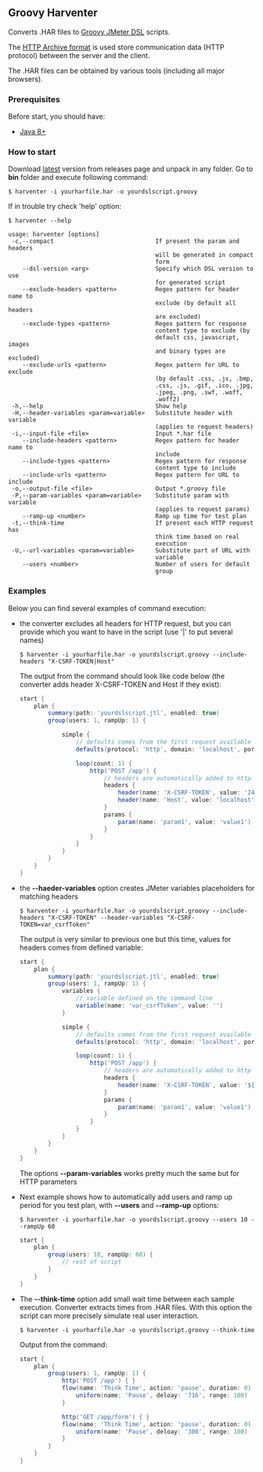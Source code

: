 ## Groovy Harventer 

Converts .HAR files to [Groovy JMeter DSL](https://github.com/smicyk/groovy-jmeter) scripts.

The [HTTP Archive format](http://www.softwareishard.com/blog/har-12-spec/) is used store communication data (HTTP protocol) between the server and the client.

The .HAR files can be obtained by various tools (including all major browsers).

### Prerequisites

Before start, you should have:

- [Java 8+](https://openjdk.java.net/)

### How to start

Download [latest](/releases/latest) version from releases page and unpack in any folder. Go to __bin__ folder and execute following command:
```shell script
$ harventer -i yourharfile.har -o yourdslscript.groovy
```

If in trouble try check 'help' option:
```shell script
$ harventer --help

usage: harventer [options]
 -c,--compact                             If present the param and headers
                                          will be generated in compact
                                          form
    --dsl-version <arg>                   Specify which DSL version to use
                                          for generated script
    --exclude-headers <pattern>           Regex pattern for header name to
                                          exclude (by default all headers
                                          are excluded)
    --exclude-types <pattern>             Regex pattern for response
                                          content type to exclude (by
                                          default css, javascript, images
                                          and binary types are excluded)
    --exclude-urls <pattern>              Regex pattern for URL to exclude
                                          (by default .css, .js, .bmp,
                                          .css, .js, .gif, .ico, .jpg,
                                          .jpeg, .png, .swf, .woff,
                                          .woff2)
 -h,--help                                Show help
 -H,--header-variables <param=variable>   Substitute header with variable
                                          (applies to request headers)
 -i,--input-file <file>                   Input *.har file
    --include-headers <pattern>           Regex pattern for header name to
                                          include
    --include-types <pattern>             Regex pattern for response
                                          content type to include
    --include-urls <pattern>              Regex pattern for URL to include
 -o,--output-file <file>                  Output *.groovy file
 -P,--param-variables <param=variable>    Substitute param with variable
                                          (applies to request params)
    --ramp-up <number>                    Ramp up time for test plan
 -t,--think-time                          If present each HTTP request has
                                          think time based on real
                                          execution
 -U,--url-variables <param=variable>      Substitute part of URL with
                                          variable
    --users <number>                      Number of users for default
                                          group
```

### Examples

Below you can find several examples of command execution:

* the converter excludes all headers for HTTP request, but you can provide which you want to have in the script (use '|' to put several names)

  ```shell script
  $ harventer -i yourharfile.har -o yourdslscript.groovy --include-headers "X-CSRF-TOKEN|Host"
  ```
  The output from the command should look like code below (the converter adds header X-CSRF-TOKEN and Host if they exist):
  ```groovy
  start {
      plan {
          summary(path: 'yourdslscript.jtl', enabled: true)
          group(users: 1, rampUp: 1) {

              simple {
                  // defaults comes from the first request available in .HAR file
                  defaults(protocol: 'http', domain: 'localhost', port: 80)

                  loop(count: 1) {
                      http('POST /app') {
                          // headers are automatically added to http request
                          headers {
                              header(name: 'X-CSRF-TOKEN', value: '2429304892384092384093')
                              header(name: 'Host', value: 'localhost')
                          }
                          params {
                              param(name: 'param1', value: 'value1')
                          }
                      }
                  }
              }
          }
      }
  }
  ```

* the __--haeder-variables__ option creates JMeter variables placeholders for matching headers

  ```
  $ harventer -i yourharfile.har -o yourdslscript.groovy --include-headers "X-CSRF-TOKEN" --header-variables "X-CSRF-TOKEN=var_csrfToken"
  ```

  The output is very similar to previous one but this time, values for headers comes from defined variable:

  ```groovy
  start {
      plan {
          summary(path: 'yourdslscript.jtl', enabled: true)
          group(users: 1, rampUp: 1) {
              variables {
                  // variable defined on the command line
                  variable(name: 'var_csrfToken', value: '')
              }

              simple {
                  // defaults comes from the first request available in .HAR file
                  defaults(protocol: 'http', domain: 'localhost', port: 80)

                  loop(count: 1) {
                      http('POST /app') {
                          // headers are automatically added to http request
                          headers {
                              header(name: 'X-CSRF-TOKEN', value: '${var_csrfToken')
                          }
                          params {
                              param(name: 'param1', value: 'value1')
                          }
                      }
                  }
              }
          }
      }
  }
  ```
  The options __--param-variables__ works pretty much the same but for HTTP parameters

* Next example shows how to automatically add users and ramp up period for you test plan, with __--users__ and __--ramp-up__ options:

  ```shell script
  $ harventer -i yourharfile.har -o yourdslscript.groovy --users 10 --rampUp 60
  ```

  ```groovy
  start {
      plan {
          group(users: 10, rampUp: 60) {
              // rest of script
          }
      }
  }
  ```

* The __--think-time__ option add small wait time between each sample execution. Converter extracts times from .HAR files. With this option the script can more precisely simulate real user interaction.

  ```shell script
  $ harventer -i yourharfile.har -o yourdslscript.groovy --think-time
  ```
  Output from the command:
  ```groovy
  start {
      plan {
          group(users: 1, rampUp: 1) {
              http('POST /app') { }
              flow(name: 'Think Time', action: 'pause', duration: 0) {
                  uniform(name: 'Pause', deloay: '716', range: 100)
              }

              http('GET /app/form') { }
              flow(name: 'Think Time', action: 'pause', duration: 0) {
                  uniform(name: 'Pause', deloay: '300', range: 100)
              }
          }
      }
  }
  ```